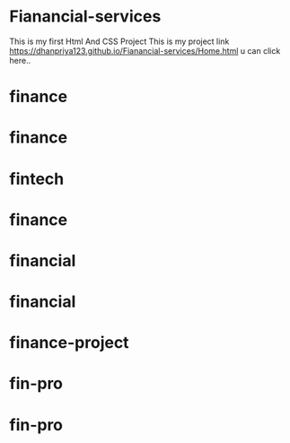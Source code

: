 # Fianancial-services
This is my first Html And CSS Project
This is my project link https://dhanpriya123.github.io/Fianancial-services/Home.html u can click here..
# finance
# finance
# fintech
# finance
# financial
# financial
# finance-project
# fin-pro
# fin-pro
